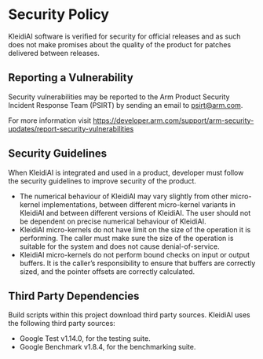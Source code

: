 <!--
    SPDX-FileCopyrightText: Copyright 2024 Arm Limited and/or its affiliates <open-source-office@arm.com>

    SPDX-License-Identifier: Apache-2.0
-->

# Security Policy

KleidiAI software is verified for security for official releases and as such does not make promises about the quality of
the product for patches delivered between releases.

## Reporting a Vulnerability

Security vulnerabilities may be reported to the Arm Product Security Incident Response Team (PSIRT) by sending an email
to [psirt@arm.com](mailto:psirt@arm.com).

For more information visit https://developer.arm.com/support/arm-security-updates/report-security-vulnerabilities

## Security Guidelines

When KleidiAI is integrated and used in a product, developer must follow the security guidelines to improve security of the product.

- The numerical behaviour of KleidiAI may vary slightly from other micro-kernel implementations,
  between different micro-kernel variants in KleidiAI and between different versions of KleidiAI.
  The user should not be dependent on precise numerical behaviour of KleidiAI.
- KleidiAI micro-kernels do not have limit on the size of the operation it is performing.
  The caller must make sure the size of the operation is suitable for the system
  and does not cause denial-of-service.
- KleidiAI micro-kernels do not perform bound checks on input or output buffers.
  It is the caller’s responsibility to ensure that buffers are correctly sized,
  and the pointer offsets are correctly calculated.

## Third Party Dependencies

Build scripts within this project download third party sources. KleidiAI uses the following third party sources:

- Google Test v1.14.0, for the testing suite.
- Google Benchmark v1.8.4, for the benchmarking suite.
